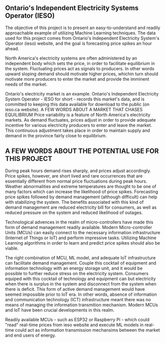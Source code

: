 <h2> Ontario's Independent Electricity Systems Operator (IESO) </h2>
The objective of this project is to present an easy-to-understand and readily approachable example of utilizing Machine Learning techniques. The data used for this project comes from Ontario's Independent Electricity System's Operator (ieso) website, and the goal is forecasting price spikes an hour ahead.

North America's electricity systems are often administered by an independent body which sets the price, in order to facilitate equilibrium in the system. Fluctuating prices act as signals to producers. In other words upward sloping demand should motivate higher prices, whichin turn should motivate more producers to enter the market and provide the imminent needs of the market.

Ontario's electricity market is an example. Ontario's Independent Electricity System Operator - IESO for short - records this market's data, and is committed to keeping this data available for download to the public (on ieso.ca website).
A FEW WORDS ABOUT A MARKET THAT CHASES EQUILIBRIUM
Price variability is a feature of North America's electricity markets. As demand fluctuates, prices adjust in order to provide adequate incentive for various electricity producers to enter and leave the market. This continuous adjustment takes place in order to maintain supply and demand in the province fairly close to equilibrium.

<h2> A FEW WORDS ABOUT THE POTENTIAL USE FOR THIS PROJECT </h2>

During peak hours demand rises sharply, and prices adjust accordingly. Price spikes, however, are short lived and rare occurrences that are essentially different from normal price fluctuations during peak hours. Weather abnormalities and extreme temperatures are thought to be one of many factors which can increase the likelihood of price spikes. Forecasting price spikes followed by demand management (although difficult) can help with stabilizing the system. The benefits associated with this kind of demand management are reduced electricity bill for consumers, as well as reduced pressure on the system and reduced likelihood of outages.

Technological advences in the realm of micro-controllers have made this form of demand management readily available. Modern Micro-controller Units (MCUs) can easily connect to the necessary information infrastructure (Internet of Things or IoT) and perform impressive tasks. Utilizing Machine Learning algorithms in order to learn and predict price spikes should also be viable.

The right combination of MCU, ML model, and adequate IoT infrastructure can facilitate demand management. Couple this cocktail of equipment and information technology with an energy storage unit, and it would be possible to further reduce stress on the electricity system. Consumers equiped with this cocktail of technology and equipment can but electricity when there is surplus in the system and disconnect from the system when there is deficit. This form of active demand management would have seemed impossible prior to IoT era. In other words, absence of information and communication technology (ICT) infrastructure meant there was no means of managing the information transmition mechanism. Modern MCUs and IoT have been crucial developments in this realm.

Readily available MCUs - such as ESP32 or Raspberry Pi - which could "read" real-time prices from ieso website and execute ML models in real-time could act as information transmission mechansims between the market and end users of energy.
